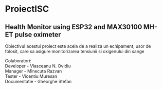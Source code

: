 # ProiectISC
## Health Monitor using ESP32 and MAX30100 MH-ET pulse oximeter

  Obiectivul acestui proiect este acela de a realiza un echipament, usor de folosit, care sa asigure monitorizarea tensiunii si oxigenului din sange <br>



Colaboratori: <br>
    Developer - Vlasceanu N. Ovidiu <br>
    Manager - Mînecuta Razvan <br>
    Tester - Vicentiu Muresan <br>
    Documentatie - Gheorghe Stefan  <br>
              
